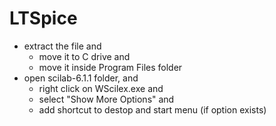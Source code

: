 # LTSpice

- extract the file and 
    - move it to C drive and
    - move it inside Program Files folder
- open scilab-6.1.1 folder, and 
    - right click on WScilex.exe and
    - select "Show More Options" and
    - add shortcut to destop and start menu (if option exists)

